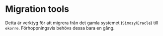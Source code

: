 # Migration tools

Detta är verktyg för att migrera från det gamla systemet (`Simosy`/`Eracle`) till `ekorre`.
Förhoppningsvis behövs dessa bara en gång.